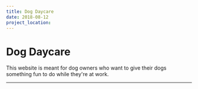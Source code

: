 ```yaml
---
title: Dog Daycare
date: 2018-08-12
project_location: 
---
```


# Dog Daycare

This website is meant for dog owners who want to give their dogs something fun to do while they're at work.

---
